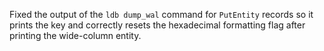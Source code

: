 Fixed the output of the `ldb dump_wal` command for `PutEntity` records so it prints the key and correctly resets the hexadecimal formatting flag after printing the wide-column entity.
